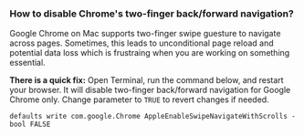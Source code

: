 
### How to disable Chrome's two-finger back/forward navigation?

Google Chrome on Mac supports two-finger swipe guesture to navigate across pages.
Sometimes, this leads to unconditional page reload and potential data loss which is
frustraing when you are working on something essential.

**There is a quick fix:** Open Terminal, run the command below, and restart your browser.
It will disable two-finger back/forward navigation for Google Chrome only.
Change parameter to `TRUE` to revert changes if needed.

```
defaults write com.google.Chrome AppleEnableSwipeNavigateWithScrolls -bool FALSE
```
